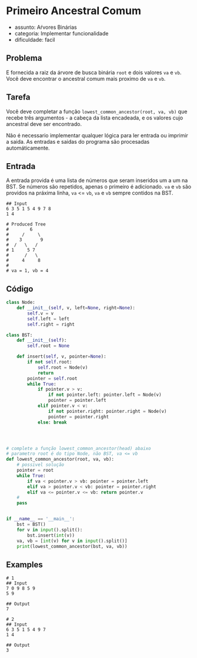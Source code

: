 # Primeiro Ancestral Comum

-   assunto: Aŕvores Binárias
-   categoria: Implementar funcionalidade
-   dificuldade: facil

## Problema

E fornecida a raiz da árvore de busca binária `root` e dois valores `va` e `vb`.
Você deve encontrar o ancestral comum mais proximo de `va` e `vb`.

## Tarefa

Você deve completar a função `lowest_common_ancestor(root, va, vb)` que recebe três argumentos - a cabeça da lista encadeada, e os valores cujo ancestral deve ser encontrado.

Não é necessario implementar qualquer lógica para ler entrada ou imprimir a saida.
As entradas e saidas do programa são procesadas automáticamente.

## Entrada

A entrada provida é uma lista de números que seram inseridos um a um na BST.
Se números são repetidos, apenas o primeiro é adicionado.
`va` e `vb` são providos na práxima linha, `va` <= `vb`, `va` e `vb` sempre contidos na BST.

```
## Input
6 3 5 1 5 4 9 7 8
1 4

# Produced Tree
#        6
#     /     \
#    3       9
#  /   \   /
# 1     5 7
#      /   \
#     4     8
#
# va = 1, vb = 4
```

## Código

```python
class Node:
    def __init__(self, v, left=None, right=None):
        self.v = v
        self.left = left
        self.right = right

class BST:
    def __init__(self):
        self.root = None

    def insert(self, v, pointer=None):
        if not self.root:
            self.root = Node(v)
            return
        pointer = self.root
        while True:
            if pointer.v > v:
                if not pointer.left: pointer.left = Node(v)
                pointer = pointer.left
            elif pointer.v < v:
                if not pointer.right: pointer.right = Node(v)
                pointer = pointer.right
            else: break




# complete a função lowest_common_ancestor(head) abaixo
# parametro root é do tipo Node, não BST, va <= vb
def lowest_common_ancestor(root, va, vb):
    # possivel solução
    pointer = root
    while True:
        if va < pointer.v > vb: pointer = pointer.left
        elif va > pointer.v < vb: pointer = pointer.right
        elif va <= pointer.v <= vb: return pointer.v
    #
    pass


if __name__ == '__main__':
    bst = BST()
    for v in input().split():
        bst.insert(int(v))
    va, vb = [int(v) for v in input().split()]
    print(lowest_common_ancestor(bst, va, vb))
```

## Examples

```
# 1
## Input
7 0 9 8 5 9
5 9

## Output
7

# 2
## Input 
6 3 5 1 5 4 9 7
1 4

## Output
3
```
